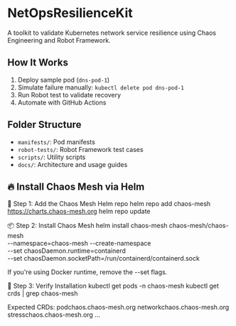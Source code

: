 # NetOpsResilienceKit

A toolkit to validate Kubernetes network service resilience using Chaos Engineering and Robot Framework.

## How It Works

1. Deploy sample pod (`dns-pod-1`)
2. Simulate failure manually: `kubectl delete pod dns-pod-1`
3. Run Robot test to validate recovery
4. Automate with GitHub Actions

## Folder Structure

- `manifests/`: Pod manifests
- `robot-tests/`: Robot Framework test cases
- `scripts/`: Utility scripts
- `docs/`: Architecture and usage guides 


## 🔥 Install Chaos Mesh via Helm
🔧 Step 1: Add the Chaos Mesh Helm repo
helm repo add chaos-mesh https://charts.chaos-mesh.org
helm repo update

📦 Step 2: Install Chaos Mesh
helm install chaos-mesh chaos-mesh/chaos-mesh \
  --namespace=chaos-mesh --create-namespace \
  --set chaosDaemon.runtime=containerd \
  --set chaosDaemon.socketPath=/run/containerd/containerd.sock

If you're using Docker runtime, remove the --set flags.

🧪 Step 3: Verify Installation
kubectl get pods -n chaos-mesh
kubectl get crds | grep chaos-mesh


Expected CRDs:
podchaos.chaos-mesh.org
networkchaos.chaos-mesh.org
stresschaos.chaos-mesh.org
...



